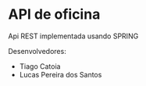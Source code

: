 # API de oficina

Api REST implementada usando SPRING

Desenvolvedores:
* Tiago Catoia
* Lucas Pereira dos Santos
